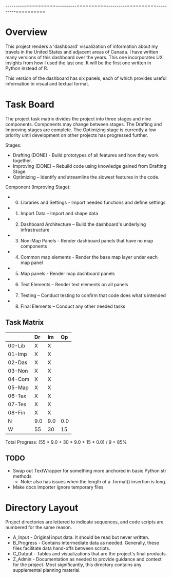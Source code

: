 ----------==========----------==========----------==========----------==========

# Overview
This project renders a 'dashboard' visualization of information about my travels
in the United States and adjacent areas of Canada. I have written many versions
of this dashboard over the years.  This one incorporates UX insights from how I
used the last one.  It will be the first one written in Python instead of R.

This version of the dashboard has six panels, each of which provides useful
information in visual and textual format.

# Task Board
The project task matrix divides the project into three stages and nine
components. Components may change between stages.  The Drafting and Improving
stages are complete.  The Optimizing stage is currently a low priority until
development on other projects has progressed further.

Stages:
+ Drafting (DONE) - Build prototypes of all features and how they work together.
+ Improving (DONE) – Rebuild code using knowledge gained from Drafting Stage.
+ Optimizing – Identify and streamline the slowest features in the code.

Component (Improving Stage):
+ 00. Libraries and Settings - Import needed functions and define settings
+ 01. Import Data – Import and shape data
+ 02. Dashboard Architecture – Build the dashboard's underlying infrastructure
+ 03. Non-Map Panels - Render dashboard panels that have no map components
+ 04. Common map elements - Render the base map layer under each map panel
+ 05. Map panels - Render map dashboard panels
+ 06. Text Elements – Render text elements on all panels
+ 07. Testing – Conduct testing to confirm that code does what's intended
+ 08. Final Elements – Conduct any other needed tasks

## Task Matrix
|      |Dr |Im |Op |
|:-    |:- |:- |:- |
|00-Lib| X | X |   |
|01-Imp| X | X |   |
|02-Das| X | X |   |
|03-Non| X | X |   |
|04-Com| X | X |   |
|05-Map| X | X |   |
|06-Tex| X | X |   |
|07-Tes| X | X |   |
|08-Fin| X | X |   |
|N     |9.0|9.0|0.0|
|W     | 55| 30| 15|

Total Progress: (55 * 9.0 + 30 * 9.0 + 15 * 0.0) / 9 = 85%

## TODO
+ Swap out TextWrapper for something more anchored in basic Python str methods
    + Note: also has issues when the length of a .format() insertion is long.
+ Make docx importer ignore temporary files

# Directory Layout
Project directories are lettered to indicate sequences, and code scripts are
numbered for the same reason.
+ A_Input - Original input data.  It should be read but never written.
+ B_Progress - Contains intermediate data as needed.  Generally, these files
facilitate data hand-offs between scripts.
+ C_Output - Tables and visualizations that are the project's final products.
+ Z_Admin - Documentation as needed to provide guidance and context for the
project. Most significantly, this directory contains any supplemental planning material.
